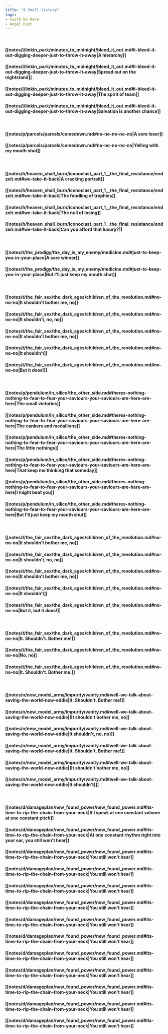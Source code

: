 ```yaml
---
title: "A Small Victory"
tags:
- Faith No More
- Angel Dust
---
```

&nbsp;
#### [[notes/l/linkin_park/minutes_to_midnight/bleed_it_out.md#i-bleed-it-out-digging-deeper-just-to-throw-it-away|A hierarchy]]
#### [[notes/l/linkin_park/minutes_to_midnight/bleed_it_out.md#i-bleed-it-out-digging-deeper-just-to-throw-it-away|Spread out on the nightstand]]
#### [[notes/l/linkin_park/minutes_to_midnight/bleed_it_out.md#i-bleed-it-out-digging-deeper-just-to-throw-it-away|The spirit of team]]
#### [[notes/l/linkin_park/minutes_to_midnight/bleed_it_out.md#i-bleed-it-out-digging-deeper-just-to-throw-it-away|Salvation is another chance]]
&nbsp;
#### [[notes/p/parcels/parcels/comedown.md#no-no-no-no-no|A sore loser]]
#### [[notes/p/parcels/parcels/comedown.md#no-no-no-no-no|Yelling with my mouth shut]]
&nbsp;
#### [[notes/h/heaven_shall_burn/iconoclast_part_1__the_final_resistance/endzeit.md#we-take-it-back|A cracking portrait]]
#### [[notes/h/heaven_shall_burn/iconoclast_part_1__the_final_resistance/endzeit.md#we-take-it-back|The fondling of trophies]]
#### [[notes/h/heaven_shall_burn/iconoclast_part_1__the_final_resistance/endzeit.md#we-take-it-back|The null of losing]]
#### [[notes/h/heaven_shall_burn/iconoclast_part_1__the_final_resistance/endzeit.md#we-take-it-back|Can you afford that luxury?]]
&nbsp;
#### [[notes/t/the_prodigy/the_day_is_my_enemy/medicine.md#just-to-keep-you-in-your-place|A sore winner]]
#### [[notes/t/the_prodigy/the_day_is_my_enemy/medicine.md#just-to-keep-you-in-your-place|But I'll just keep my mouth shut]]
&nbsp;
#### [[notes/t/the_fair_sex/the_dark_ages/children_of_the_revolution.md#no-no-no|It shouldn't bother me, no]]
#### [[notes/t/the_fair_sex/the_dark_ages/children_of_the_revolution.md#no-no-no|It shouldn't, no, no]]
#### [[notes/t/the_fair_sex/the_dark_ages/children_of_the_revolution.md#no-no-no|It shouldn't bother me, no]]
#### [[notes/t/the_fair_sex/the_dark_ages/children_of_the_revolution.md#no-no-no|It shouldn't]]
#### [[notes/t/the_fair_sex/the_dark_ages/children_of_the_revolution.md#no-no-no|But it does!]]
&nbsp;
#### [[notes/p/pendulum/in_silico/the_other_side.md#theres-nothing-nothing-to-fear-to-fear-your-saviours-your-saviours-are-here-are-here|The small victories]]
#### [[notes/p/pendulum/in_silico/the_other_side.md#theres-nothing-nothing-to-fear-to-fear-your-saviours-your-saviours-are-here-are-here|The cankers and medallions]]
#### [[notes/p/pendulum/in_silico/the_other_side.md#theres-nothing-nothing-to-fear-to-fear-your-saviours-your-saviours-are-here-are-here|The little nothings]]
#### [[notes/p/pendulum/in_silico/the_other_side.md#theres-nothing-nothing-to-fear-to-fear-your-saviours-your-saviours-are-here-are-here|That keep me thinking that someday]]
#### [[notes/p/pendulum/in_silico/the_other_side.md#theres-nothing-nothing-to-fear-to-fear-your-saviours-your-saviours-are-here-are-here|I might beat you]]
#### [[notes/p/pendulum/in_silico/the_other_side.md#theres-nothing-nothing-to-fear-to-fear-your-saviours-your-saviours-are-here-are-here|But I'll just keep my mouth shut]]
&nbsp;
#### [[notes/t/the_fair_sex/the_dark_ages/children_of_the_revolution.md#no-no-no|It shouldn't bother me, no]]
#### [[notes/t/the_fair_sex/the_dark_ages/children_of_the_revolution.md#no-no-no|It shouldn't, no, no]]
#### [[notes/t/the_fair_sex/the_dark_ages/children_of_the_revolution.md#no-no-no|It shouldn't bother me, no]]
#### [[notes/t/the_fair_sex/the_dark_ages/children_of_the_revolution.md#no-no-no|It shouldn't]]
#### [[notes/t/the_fair_sex/the_dark_ages/children_of_the_revolution.md#no-no-no|But it, but it does!]]
&nbsp;
#### [[notes/t/the_fair_sex/the_dark_ages/children_of_the_revolution.md#no-no-no|It. Shouldn't. Bother me!]]
#### [[notes/t/the_fair_sex/the_dark_ages/children_of_the_revolution.md#no-no-no|No, no]]
#### [[notes/t/the_fair_sex/the_dark_ages/children_of_the_revolution.md#no-no-no|It. Shouldn't. Bother me.]]
&nbsp;
#### [[notes/n/new_model_army/impurity/vanity.md#well-we-talk-about-saving-the-world-now-eddie|It. Shouldn't. Bother me!]]
#### [[notes/n/new_model_army/impurity/vanity.md#well-we-talk-about-saving-the-world-now-eddie|(It shouldn't bother me, no]]
#### [[notes/n/new_model_army/impurity/vanity.md#well-we-talk-about-saving-the-world-now-eddie|It shouldn't, no, no)]]
#### [[notes/n/new_model_army/impurity/vanity.md#well-we-talk-about-saving-the-world-now-eddie|It. Shouldn't. Bother me!]]
#### [[notes/n/new_model_army/impurity/vanity.md#well-we-talk-about-saving-the-world-now-eddie|(It shouldn't bother me, no]]
#### [[notes/n/new_model_army/impurity/vanity.md#well-we-talk-about-saving-the-world-now-eddie|It shouldn't)]]
&nbsp;
#### [[notes/d/damageplan/new_found_power/new_found_power.md#its-time-to-rip-the-chain-from-your-neck|If I speak at one constant volume at one constant pitch]]
#### [[notes/d/damageplan/new_found_power/new_found_power.md#its-time-to-rip-the-chain-from-your-neck|At one constant rhythm right into your ear, you still won't hear]]
#### [[notes/d/damageplan/new_found_power/new_found_power.md#its-time-to-rip-the-chain-from-your-neck|You still won't hear]]
#### [[notes/d/damageplan/new_found_power/new_found_power.md#its-time-to-rip-the-chain-from-your-neck|You still won't hear]]
#### [[notes/d/damageplan/new_found_power/new_found_power.md#its-time-to-rip-the-chain-from-your-neck|You still won't hear]]
#### [[notes/d/damageplan/new_found_power/new_found_power.md#its-time-to-rip-the-chain-from-your-neck|You still won't hear]]
#### [[notes/d/damageplan/new_found_power/new_found_power.md#its-time-to-rip-the-chain-from-your-neck|You still won't hear]]
#### [[notes/d/damageplan/new_found_power/new_found_power.md#its-time-to-rip-the-chain-from-your-neck|You still won't hear]]
#### [[notes/d/damageplan/new_found_power/new_found_power.md#its-time-to-rip-the-chain-from-your-neck|You still won't hear]]
#### [[notes/d/damageplan/new_found_power/new_found_power.md#its-time-to-rip-the-chain-from-your-neck|You still won't hear]]
#### [[notes/d/damageplan/new_found_power/new_found_power.md#its-time-to-rip-the-chain-from-your-neck|You still won't hear]]
#### [[notes/d/damageplan/new_found_power/new_found_power.md#its-time-to-rip-the-chain-from-your-neck|You still won't hear]]
#### [[notes/d/damageplan/new_found_power/new_found_power.md#its-time-to-rip-the-chain-from-your-neck|You still won't hear]]
